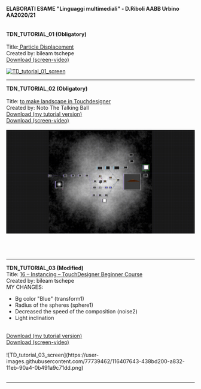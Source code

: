 
<strong>ELABORATI ESAME "Linguaggi multimediali" - D.Riboli AABB Urbino AA2020/21</strong>
<br><br><br>
<b>TDN_TUTORIAL_01 (Obligatory)</b>
<br><br>
Title:<a href="https://www.youtube.com/watch?v=hbZjgHSCAPI&amp;ab_channel=bileamtschepe"> Particle Displacement</a>
<br>
Created by: bileam tschepe
<br>
<a href="https://github.com/daniele-ph/AABB.Urbino.daniele.lisi/files/6384006/TD_tutorial_01_screen-video.zip">Download (screen-video) 
  
![TD_tutorial_01_screen](https://user-images.githubusercontent.com/77739462/116413304-c5cac500-a837-11eb-9797-cb623e3c9d68.png)

--------
</a><b>TDN_TUTORIAL_02 (Obligatory)</b>
<br><br>
Title: <a href="https://www.youtube.com/watch?v=Kxng628ejFY&ab_channel=NotoTheTalkingBallHow">to make landscape in Touchdesigner</a>
<br>Created by: Noto The Talking Ball
<br>
<a href="https://github.com/daniele-ph/Elaborato.esame.daniele.lisi/files/6077874/Dl_tutorial_02.toe.zip">Download (my tutorial version)</a>
<br>
<a href="https://github.com/daniele-ph/AABB.Urbino.daniele.lisi/files/6384022/TD_tutorial_02_screen-video.zip">Download (screen-video)</a>
<br><br>
![cover](TD_tutorial_02_screen.png)<br><br>
<br><br>

--------
<b>TDN_TUTORIAL_03 (Modified)</b>
<br>
Title: <a href="https://www.youtube.com/watch?v=rYet0SwTYa0&ab_channel=bileamtschepe">16 – Instancing – TouchDesigner Beginner Course</a>
 <br>
 Created by: bileam tschepe 
 <br>
MY CHANGES:
- Bg color "Blue" (transform1)<br>
- Radius of the spheres (sphere1)<br>
- Decreased the speed of the composition (noise2)<br>
- Light inclination
<br>
<a href="https://github.com/daniele-ph/AABB.Urbino.daniele.lisi/files/6391929/Dl_tutorial_03.2.toe.zip">Download (my tutorial version)</a>
<br>
<a href="https://github.com/daniele-ph/AABB.Urbino.daniele.lisi/files/6392182/TD_tutorial_03_screen-video.zip">Download (screen-video)</a>
<br><br>
![TD_tutorial_03_screen](https://user-images.githubusercontent.com/77739462/116407643-438bd200-a832-11eb-90a4-0b491a9c71dd.png)
<br><br>

--------



